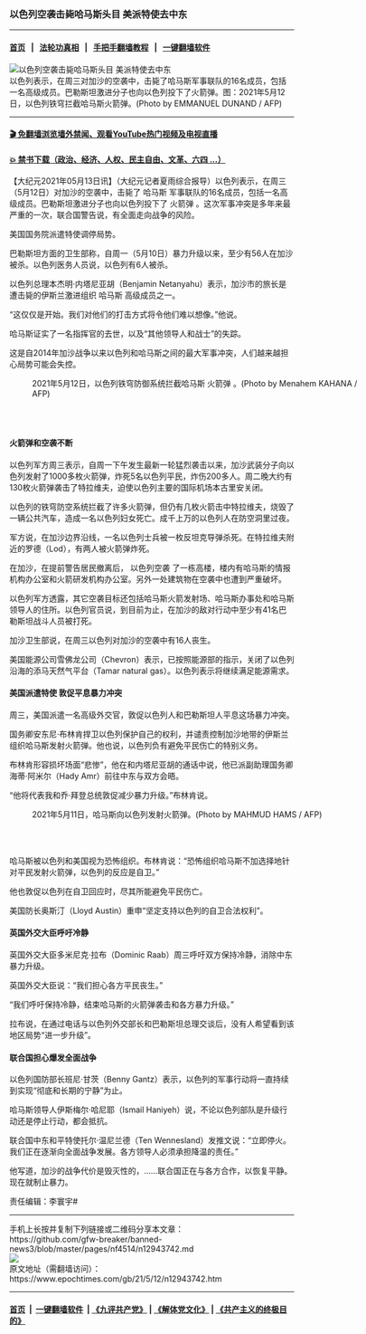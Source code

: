 ### 以色列空袭击毙哈马斯头目 美派特使去中东
------------------------

#### [首页](https://github.com/gfw-breaker/banned-news3/blob/master/README.md) &nbsp;&nbsp;|&nbsp;&nbsp; [法轮功真相](https://github.com/begood0513/basic/blob/master/README.md)  &nbsp;&nbsp;|&nbsp;&nbsp; [手把手翻墙教程](https://github.com/gfw-breaker/guides/wiki)  &nbsp;&nbsp;|&nbsp;&nbsp; [一键翻墙软件](https://github.com/gfw-breaker/nogfw/blob/master/README.md)  



<div><img alt="以色列空袭击毙哈马斯头目 美派特使去中东" class="attachment-djy_600_400 size-djy_600_400 wp-post-image" src="https://i.epochtimes.com/assets/uploads/2021/05/id12943840-000_99U36T-600x400.jpg"/>
<div class="caption">
 以色列表示，在周三对加沙的空袭中，击毙了哈马斯军事联队的16名成员，包括一名高级成员。巴勒斯坦激进分子也向以色列投下了火箭弹。图：2021年5月12日，以色列铁穹拦截哈马斯火箭弹。(Photo by EMMANUEL DUNAND / AFP)
</div></div><hr/>

#### [ 🎬  免翻墙浏览墙外禁闻、观看YouTube热门视频及电视直播](https://github.com/gfw-breaker/HelloWorld)

#### [ 💥  禁书下载（政治、经济、人权、民主自由、文革、六四 ...）](https://github.com/gfw-breaker/books/blob/master/README.md)

<div><p>
 【大纪元2021年05月13日讯】（大纪元记者夏雨综合报导）以色列表示，在周三（5月12日）对加沙的空袭中，击毙了
 <ok href="https://www.epochtimes.com/gb/tag/%E5%93%88%E9%A9%AC%E6%96%AF.html">
  哈马斯
 </ok>
 军事联队的16名成员，包括一名高级成员。巴勒斯坦激进分子也向以色列投下了
 <ok href="https://www.epochtimes.com/gb/tag/%E7%81%AB%E7%AE%AD%E5%BC%B9.html">
  火箭弹
 </ok>
 。这次军事冲突是多年来最严重的一次，联合国警告说，有全面走向战争的风险。
</p>
<p>
 美国国务院派遣特使调停局势。
</p>
<p>
 巴勒斯坦方面的卫生部称，自周一（5月10日）暴力升级以来，至少有56人在加沙被杀。以色列医务人员说，以色列有6人被杀。
</p>
<p>
 以色列总理本杰明·内塔尼亚胡（Benjamin Netanyahu）表示，加沙市的旅长是遭击毙的伊斯兰激进组织
 <ok href="https://www.epochtimes.com/gb/tag/%E5%93%88%E9%A9%AC%E6%96%AF.html">
  哈马斯
 </ok>
 高级成员之一。
</p>
<p>
 “这仅仅是开始。我们对他们的打击方式将令他们难以想像。”他说。
</p>
<p>
 哈马斯证实了一名指挥官的去世，以及“其他领导人和战士”的失踪。
</p>
<p>
 这是自2014年加沙战争以来以色列和哈马斯之间的最大军事冲突，人们越来越担心局势可能会失控。
</p>
<figure aria-describedby="caption-attachment-12943838" class="wp-caption aligncenter" id="attachment_12943838" style="width: 600px">
 <ok href="https://i.epochtimes.com/assets/uploads/2021/05/id12943838-000_99R63K.jpg" target="_blank">
  <img alt="" class="size-large wp-image-12943838" src="https://i.epochtimes.com/assets/uploads/2021/05/id12943838-000_99R63K-600x408.jpg"/>
 </ok>
 <br/><figcaption class="wp-caption-text" id="caption-attachment-12943838">
  2021年5月12日，以色列铁穹防御系统拦截哈马斯
  <ok href="https://www.epochtimes.com/gb/tag/%E7%81%AB%E7%AE%AD%E5%BC%B9.html">
   火箭弹
  </ok>
  。(Photo by Menahem KAHANA / AFP)
 </figcaption><br/>
</figure><br/>
<h4>
 火箭弹和空袭不断
</h4>
<p>
 以色列军方周三表示，自周一下午发生最新一轮猛烈袭击以来，加沙武装分子向以色列发射了1000多枚火箭弹，炸死5名以色列平民，炸伤200多人。周二晚大约有130枚火箭弹袭击了特拉维夫，迫使以色列主要的国际机场本古里安关闭。
</p>
<p>
 以色列的铁穹防空系统拦截了许多火箭弹，但仍有几枚火箭击中特拉维夫，烧毁了一辆公共汽车，造成一名以色列妇女死亡。成千上万的以色列人在防空洞里过夜。
</p>
<p>
 军方说，在加沙边界沿线，一名以色列士兵被一枚反坦克导弹杀死。在特拉维夫附近的罗德（Lod），有两人被火箭弹炸死。
</p>
<p>
 在加沙，在提前警告居民撤离后，
 <ok href="https://www.epochtimes.com/gb/tag/%E4%BB%A5%E8%89%B2%E5%88%97%E7%A9%BA%E8%A2%AD.html">
  以色列空袭
 </ok>
 了一栋高楼，楼内有哈马斯的情报机构办公室和火箭研发机构办公室。另外一处建筑物在空袭中也遭到严重破坏。
</p>
<p>
 以色列军方透露，其它空袭目标还包括哈马斯火箭发射场、哈马斯办事处和哈马斯领导人的住所。以色列官员说，到目前为止，在加沙的敌对行动中至少有41名巴勒斯坦战斗人员被打死。
</p>
<p>
 加沙卫生部说，在周三以色列对加沙的空袭中有16人丧生。
</p>
<p>
 美国能源公司雪佛龙公司（Chevron）表示，已按照能源部的指示，关闭了以色列沿海的添马天然气平台（Tamar natural gas）。以色列表示将继续满足能源需求。
</p>
<h4>
 美国派遣特使 敦促平息暴力冲突
</h4>
<p>
 周三，美国派遣一名高级外交官，敦促以色列人和巴勒斯坦人平息这场暴力冲突。
</p>
<p>
 国务卿安东尼·布林肯捍卫以色列保护自己的权利，并谴责控制加沙地带的伊斯兰组织哈马斯发射火箭弹。他也说，以色列负有避免平民伤亡的特别义务。
</p>
<p>
 布林肯形容损坏场面“悲惨”，他在和内塔尼亚胡的通话中说，他已派副助理国务卿海蒂·阿米尔（Hady Amr）前往中东与双方会晤。
</p>
<p>
 “他将代表我和乔·拜登总统敦促减少暴力升级。”布林肯说。
</p>
<figure aria-describedby="caption-attachment-12943837" class="wp-caption aligncenter" id="attachment_12943837" style="width: 600px">
 <ok href="https://i.epochtimes.com/assets/uploads/2021/05/id12943837-000_99R6BZ.jpg" target="_blank">
  <img alt="" class="size-large wp-image-12943837" src="https://i.epochtimes.com/assets/uploads/2021/05/id12943837-000_99R6BZ-600x385.jpg"/>
 </ok>
 <br/><figcaption class="wp-caption-text" id="caption-attachment-12943837">
  2021年5月11日，哈马斯向以色列发射火箭弹。(Photo by MAHMUD HAMS / AFP)
 </figcaption><br/>
</figure><br/>
<p>
 哈马斯被以色列和美国视为恐怖组织。布林肯说：“恐怖组织哈马斯不加选择地针对平民发射火箭弹，以色列的反应是自卫。”
</p>
<p>
 他也敦促以色列在自卫回应时，尽其所能避免平民伤亡。
</p>
<p>
 美国防长奥斯汀（Lloyd Austin）重申“坚定支持以色列的自卫合法权利”。
</p>
<h4>
 英国外交大臣呼吁冷静
</h4>
<p>
 英国外交大臣多米尼克·拉布（Dominic Raab）周三呼吁双方保持冷静，消除中东暴力升级。
</p>
<p>
 英国外交大臣说：“我们担心各方平民丧生。”
</p>
<p>
 “我们呼吁保持冷静，结束哈马斯的火箭弹袭击和各方暴力升级。”
</p>
<p>
 拉布说，在通过电话与以色列外交部长和巴勒斯坦总理交谈后，没有人希望看到该地区局势“进一步升级”。
</p>
<h4>
 联合国担心爆发全面战争
</h4>
<p>
 以色列国防部长班尼·甘茨（Benny Gantz）表示，以色列的军事行动将一直持续到实现“彻底和长期的宁静”为止。
</p>
<p>
 哈马斯领导人伊斯梅尔·哈尼耶（Ismail Haniyeh）说，不论以色列部队是升级行动还是停止行动，都会抵抗。
</p>
<p>
 联合国中东和平特使托尔·温尼兰德（Ten Wennesland）发推文说：“立即停火。我们正在逐渐向全面战争发展。各方领导人必须承担降温的责任。”
</p>
<p>
 他写道，加沙的战争代价是毁灭性的，……联合国正在与各方合作，以恢复平静。现在就制止暴力。
</p>
<p>
 责任编辑：李寰宇#
</p>
</div>
<hr/>
手机上长按并复制下列链接或二维码分享本文章：<br/>
https://github.com/gfw-breaker/banned-news3/blob/master/pages/nf4514/n12943742.md <br/>
<a href='https://github.com/gfw-breaker/banned-news3/blob/master/pages/nf4514/n12943742.md'><img src='https://github.com/gfw-breaker/banned-news3/blob/master/pages/nf4514/n12943742.md.png'/></a> <br/>
原文地址（需翻墙访问）：https://www.epochtimes.com/gb/21/5/12/n12943742.htm


------------------------
#### [首页](https://github.com/gfw-breaker/banned-news3/blob/master/README.md) &nbsp;|&nbsp; [一键翻墙软件](https://github.com/gfw-breaker/nogfw/blob/master/README.md) &nbsp;| [《九评共产党》](https://github.com/gfw-breaker/9ping.md/blob/master/README.md#九评之一评共产党是什么) | [《解体党文化》](https://github.com/gfw-breaker/jtdwh.md/blob/master/README.md) | [《共产主义的终极目的》](https://github.com/gfw-breaker/gczydzjmd.md/blob/master/README.md)


<img src='http://gfw-breaker.win/banned-news3/pages/nf4514/n12943742.md' width='0px' height='0px'/>